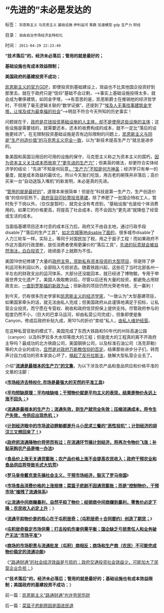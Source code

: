 # “先进的”未必是发达的

标签： `凯恩斯主义` `马克思主义` `基础设施` `伊利运河` `乘数` `加速模型` `gdp` `生产力` `财经` 

目录： `自由自治市场经济去特权化`

时间： `2011-04-29 22:23:49`

**“技术落后”的，经济未必落后；管用的就是最好的；**

**基础设施也有成本效益限制；**

**美国政府的基建投资不成功**；

[凯恩斯主义的官方GDP](../../../2010/5/30/抓生产促GDP，不如“抓就业促消费”.md)，即使投资到基础建设上，效益也不比其他国企投资好到那里去，就在于政府只是“信仰”基础不会过剩，——>事实上基础设施投得太多，就会成为奢侈建筑，如同金字塔，——>有意思的是，凯恩斯爵士在推销他的经济哲学时，不但用了毫无逻辑关联的“数学证据”，还提到了“[埃及人无事找事建筑金字塔，让埃及成为最幸福的社会](../../../2010/5/13/古埃及近似毛式社会主义公有制,和牛.md)”——>明显不符合今天所知的历史事实！

问题就在于，[政府是花钱投资基础设施的人主体，却不是使用这些设施的主体](../../../2008/8/25/价值守恒定律：交换决定价值，政府采购与泡沫GDP.md)；这些设施是需要钱的，就需要还本，还本的收费构成的成本，就不一定比“落后的设施更经济”。在无限制投资基础设施是否有边际限制的问题上，[凯恩斯主义与同是“生产创造价值”的马克思主义完全一致](../../../2011/1/25/凯恩斯是庇古的“通往奴役之路”.md)，以为“新技术提高生产力”就总是进步的。

象美国和英国沿用旧的可用的设施的保守，马克思主义称之为资本主义的腐朽，[因为资本主义关注成本而放弃了“更先进的生产力”](../../../2010/6/14/科学技术发明是第一自杀推动力.md)；但美英的做法，却更符合实体经济学的结论：“先进”不知是何玩意[，“生产力”不知是何方神圣](../../../2010/4/30/“生产力”无关紧要，“交换力”是文明的进步.md)；经济学只有单一的量度，就是成本效益的最优化。所以今天我们吃饭，用古老的碗筷并非落后；高价买来一台“自动送饭入嘴机”的新发明，未必是真的先进。

“[管用的就是最好的](../../../2009/7/28/美国资产阶级实用主义反动哲学.md)”，道理本来很简单！但是在“科技是第一生产力，生产创造价值”的信仰狂热下，[政府盲目印钞票投资基建](../../../2009/5/20/凯恩斯主义经济理论的根本性错误.md)，除了养肥了一批国企特权工人，暂时免于下岗以外，（仅仅是暂时），就完全没有考虑到，“基础设施”也是给个体消费用的。如果它的价格更高，将提高了社会成本，而不会因为“更先进”就降低了经营或生活的成本。

当面临基建项目还本付息的成本压力后，政府又不由自主地，通过行政手段disable了“落后的生产工具”，[如北京城等地disable了面的](../../../2010/3/9/追悼面包出租车“有碍市容观瞻”.md)，很多城市disable了人力三轮车一样。实际上，等同于对国民加了税，用之于面子工程！而如果政府不作这方面的行政垄断，放任消费者使用更廉价的“落后工具”，[先进的玩意就会被自然淘汰，白白投资了](../../../2009/2/17/有内需没垄断就会有先进技术.md)，政绩面子上就颇为不佳。

美国19世纪修建了大量的[政府主导，资助私有资本投资的大型项目](../../../2011/3/17/美国（凯恩斯主义＋农民工）悠久传统.md)，但是除了伊利运河有利润以外，全部陷入亏损状态。随着铁路兴起，这些花了当时北部各州一半左右的财政支出的运河体系，大部分还没能回本，就已经进了博物錧，专用于申报世界文化遗产了。美国人吸取教训后，尽管以后还有大量的投资，都避免占用财政支出，[一直到罗斯福的新政为止](../../../2011/3/16/美国大萧条的五条成因.md)；但新政的项目仍然光荣老传统，无一赢利！

到今天，仍有很多历史学家和[凯恩斯主义的经济学家](../../../2009/5/18/凯恩斯主义代表了谁的利益？.md)，“一致认为”大型基建项目，如果国家牵头的话，就无法由私人完成；但美国政府从此谨慎地满足于招标，让私营企业投资，而宁愿在专营权、税收和政府信贷担保上提供支持。尽管政府参与的程度仍然不小，（巨大的巴拿马运河，却由私营公司完成），但象即使是象Canyon，修成后政府补贴九成，用10%的折价“卖给”私人，[由私人维护经营](../../../2011/3/15/不要借核泄漏攻击市场经济.md)。

在这种私营官助的模式下，美国完成了东西大铁路和50年代的州际高速公路（canyon）以及科罗拉多大水坝等庞大的工程；但是庞大的工程真的离不开政府主导吗？最成功的北方铁路公司，美国钢铁公司，以及标准石油公司（洛克菲勒）等的大企业的成功，[显然是对政府万能教信仰的否定](../../../2009/1/7/威权万能论，肆虐中国2000年的条件反射.md)。结果那些进步分子们，转而声讨自力成功的资本家良心坏了，[搞起了反托拉斯法](../../../2009/9/13/反垄断法系是美国司法史的错误.md)，肢解大型私营企业去了。

介绍“[**流通是最根本的生产力”的文集**](../../../2011/3/19/交换创造价值中的流通.md)，为以下涉及农产品和食品供应和价格平准的文章的注脚：

《[**市场经济去特权化,市场是最强大的天然的平准工具**](../../../2009/1/23/市场经济去特权化,市场是最强大的天然的平准工具.md)》

《[**平均短缺原理：平均啥缺啥；干预物价就是平均主义的表现，结果是物价永远上涨不回头；**](../../../2010/12/29/平均短缺原理：物价上涨不回落！.md)》

《[**流通是最根本的生产力；流通失效，则生产就完全失效；压缩流通成本，将令生产失效，令供应出现危机；**](../../../2011/3/13/流通是最根本的生产力.md)》

《[**计划经济眼中的市场波动罪魁都是升斗小民求三餐的“恶性投机”；计划经济的胡汉三又想回来了！**](../../../2010/11/29/计划经济的胡汉三又想回来了.md)》

《[**政府抓流通降物价将劳而有过；在流通环节搞计划经济，将再次令物价飞涨；补贴采购农产品是唯一办法**](../../../2010/12/1/发改委知错能改,抓流通降物价将劳而有过.md)》

《[**食品价上涨无关通货膨胀；农产品价格上涨不会提高农民收入；政府干预农业和食品供应将导致毛式大饥荒**](../../../2010/11/16/农产品涨1-消费价格涨100-，农民收入不会提高.md)》

《[**罗马皇帝戴克里先搞社会主义，干预市场经济，毁灭了罗马帝国**](../../../2010/8/28/戴克里先的计划经济，人民公社和唱红打黑.md)》

《[**市场食品消费价格的上涨规律；菜篮子悲剧不因通货膨胀；而是“控制物价，干预市场”摧残了流通体系**](../../../2011/4/26/菜篮子悲剧只因市场干预.md)》

《[**让流通中间商赚暴利，自然平抑了物价；经销商中间商赚到暴利，零售价必定下降；农民收入必定上升**](../../../2011/4/26/暴利自然平抑物价，增加农民收入.md)；》

《[**流通平抑物价是的核心在于屯积居奇；（屯积居奇＋合同要约）创造了期货；**](../../../2011/4/28/屯积居奇的贡献和期货的条件.md)》

《[**屯积居奇稳定市场供需；打击投机伤害供需平衡；国企缺乏亏损责任人和业务破产无法“市场平准”**](../../../2011/4/28/屯积居奇稳定物价，打击投机瓦解市场.md)》

《[**商场的市场职责与流通批发（屯积）商相反；商场和生产商（农民）不可能完成物价稳定的流通功能**](../../../2011/4/28/解救菜篮子危机不能乱点鸳鸯谱.md)》

《[“路通财通”的社会经济效益是亏损的；政府交通投资社会效益少，可能加大了民营企业负担；](../../../2011/4/29/凯恩斯主义“路通财通”也许劳民伤财.md)》

《**“技术落后”的，经济未必落后；管用的就是最好的；基础设施也有成本效益限制；美国政府的基建投资不成功**；》



前一篇：[凯恩斯主义“路通财通”也许劳民伤财](../../../2011/4/29/凯恩斯主义“路通财通”也许劳民伤财.md)

后一篇：[菜篮子悲剧原因是国进民退](../../../2011/4/29/菜篮子悲剧原因是国进民退.md)